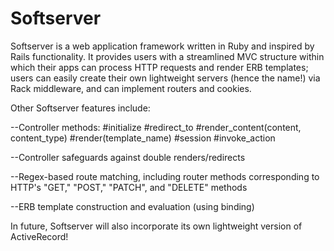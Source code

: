 # Softserver

Softserver is a web application framework written in Ruby and inspired by Rails functionality.  It provides users with a streamlined MVC structure within which their apps can process HTTP requests and render ERB templates; users can easily create their own lightweight servers (hence the name!) via Rack middleware, and can implement routers and cookies.  

Other Softserver features include:

--Controller methods:
  #initialize
  #redirect_to
  #render_content(content, content_type)
  #render(template_name)
  #session
  #invoke_action
  
--Controller safeguards against double renders/redirects
  
--Regex-based route matching, including router methods corresponding to HTTP's "GET," "POST," "PATCH", and "DELETE" methods

--ERB template construction and evaluation (using binding)


In future, Softserver will also incorporate its own lightweight version of ActiveRecord!
